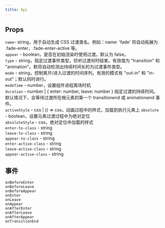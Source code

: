```yaml
---
title: Api
---
```


## Props

<code>name</code>- string，用于自动生成 CSS 过渡类名。例如：name: 'fade' 将自动拓展为 .fade-enter，.fade-enter-active 等。<br />
<code>appear</code> - boolean，是否在初始渲染时使用过渡。默认为 false。<br />
<code>type</code> - string，指定过渡事件类型，侦听过渡何时结束。有效值为 "transition" 和 "animation"。默将自动检测出持续时间长的为过渡事件类型。<br />
<code>mode</code> - string，控制离开/进入过渡的时间序列。有效的模式有 "out-in" 和 "in-out"；默认同时进行。<br />
<code>modeTime</code> - number，设置组件进程离场时机<br />
<code>duration</code> - number | { enter: number, leave: number } 指定过渡的持续时间。默认情况下，会等待过渡所在根元素的第一个 transitionend 或 animationend 事件。<br />
<code>activeStyle</code> - css | () => css，动画过程中的样式，加载到执行元素上
<code>absolute</code> - boolean，设置元素过渡过程中为绝对定位<br />
<code>absoluteStyle</code> - css，绝对定位中加载的样式<br />
<code>enter-to-class</code> - string<br />
<code>leave-to-class</code> - string<br />
<code>appear-to-class</code> - string<br />
<code>enter-active-class</code> - string<br />
<code>leave-active-class</code> - string<br />
<code>appear-active-class</code> - string<br />

## 事件

<code>onBeforeEnter</code><br />
<code>onBeforeLeave</code><br />
<code>onBeforeAppear</code><br />
<code>onEnter</code><br />
<code>onLeave</code><br />
<code>onAppear</code><br />
<code>onAfterEnter</code><br />
<code>onAfterLeave</code><br />
<code>onAfterAppear</code><br />
<code>onTransitionEnd</code><br />
